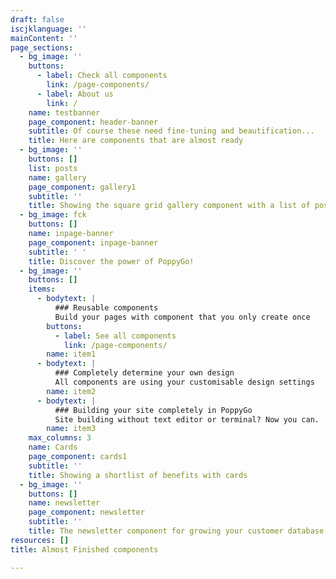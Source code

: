 ```yaml
---
draft: false
iscjklanguage: ''
mainContent: ''
page_sections:
  - bg_image: ''
    buttons:
      - label: Check all components
        link: /page-components/
      - label: About us
        link: /
    name: testbanner
    page_component: header-banner
    subtitle: Of course these need fine-tuning and beautification...
    title: Here are components that are almost ready
  - bg_image: ''
    buttons: []
    list: posts
    name: gallery
    page_component: gallery1
    subtitle: ''
    title: Showing the square grid gallery component with a list of posts
  - bg_image: fck
    buttons: []
    name: inpage-banner
    page_component: inpage-banner
    subtitle: ' '
    title: Discover the power of PoppyGo!
  - bg_image: ''
    buttons: []
    items:
      - bodytext: |
          ### Reusable components
          Build your pages with component that you only create once
        buttons:
          - label: See all components
            link: /page-components/
        name: item1
      - bodytext: |
          ### Completely determine your own design
          All components are using your customisable design settings
        name: item2
      - bodytext: |
          ### Building your site completely in PoppyGo
          Site building without text editor or terminal? Now you can.
        name: item3
    max_columns: 3
    name: Cards
    page_component: cards1
    subtitle: ''
    title: Showing a shortlist of benefits with cards
  - bg_image: ''
    buttons: []
    name: newsletter
    page_component: newsletter
    subtitle: ''
    title: The newsletter component for growing your customer database
resources: []
title: Almost Finished components

---
```


